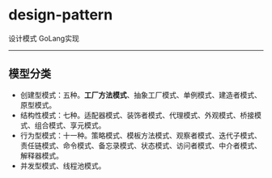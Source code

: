 # design-pattern
设计模式 GoLang实现

---

## 模型分类
* 创建型模式：五种。**工厂方法模式**、抽象工厂模式、单例模式、建造者模式、原型模式。
* 结构性模式：七种。适配器模式、装饰者模式、代理模式、外观模式、桥接模式、组合模式、享元模式。
* 行为型模式：十一种。策略模式、模板方法模式、观察者模式、迭代子模式、责任链模式、命令模式、备忘录模式、状态模式、访问者模式、中介者模式、解释器模式。
* 并发型模式、线程池模式。
